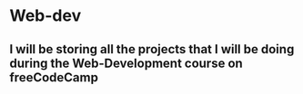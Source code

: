 #                                                                           <h1>Web-dev</h1>
## <p>I will be storing all the projects that I will be doing during the Web-Development course on freeCodeCamp</p> 
